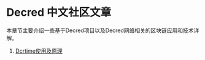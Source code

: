 # Decred 中文社区文章

本章节主要介绍一些基于Decred项目以及Decred网络相关的区块链应用和技术详解。
1. [Dcrtime使用及原理](chapter_05/Dcrtime-application.md)
